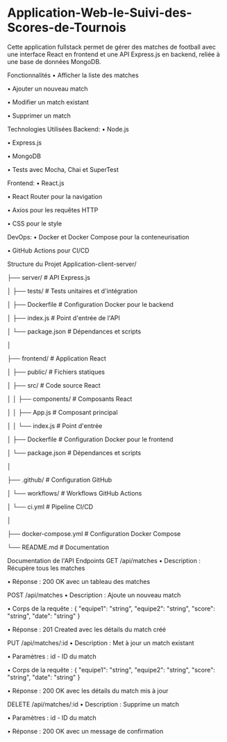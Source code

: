 # Application-Web-le-Suivi-des-Scores-de-Tournois

Cette application fullstack permet de gérer des matches de football avec une interface React en frontend et une API Express.js en backend, reliée à une base de données MongoDB.

Fonctionnalités
• Afficher la liste des matches

• Ajouter un nouveau match

• Modifier un match existant

• Supprimer un match

Technologies Utilisées
Backend:
• Node.js

• Express.js

• MongoDB

• Tests avec Mocha, Chai et SuperTest

Frontend:
• React.js

• React Router pour la navigation

• Axios pour les requêtes HTTP

• CSS pour le style

DevOps:
• Docker et Docker Compose pour la conteneurisation

• GitHub Actions pour CI/CD

Structure du Projet
Application-client-server/

├── server/ # API Express.js

│ ├── tests/ # Tests unitaires et d'intégration

│ ├── Dockerfile # Configuration Docker pour le backend

│ ├── index.js # Point d'entrée de l'API

│ └── package.json # Dépendances et scripts

│

├── frontend/ # Application React

│ ├── public/ # Fichiers statiques

│ ├── src/ # Code source React

│ │ ├── components/ # Composants React

│ │ ├── App.js # Composant principal

│ │ └── index.js # Point d'entrée

│ ├── Dockerfile # Configuration Docker pour le frontend

│ └── package.json # Dépendances et scripts

│

├── .github/ # Configuration GitHub

│ └── workflows/ # Workflows GitHub Actions

│ └── ci.yml # Pipeline CI/CD

│

├── docker-compose.yml # Configuration Docker Compose

└── README.md # Documentation

Documentation de l'API
Endpoints
GET /api/matches
• Description : Récupère tous les matches

• Réponse : 200 OK avec un tableau des matches

POST /api/matches
• Description : Ajoute un nouveau match

• Corps de la requête : { "equipe1": "string", "equipe2": "string", "score": "string", "date": "string" }

• Réponse : 201 Created avec les détails du match créé

PUT /api/matches/:id
• Description : Met à jour un match existant

• Paramètres : id - ID du match

• Corps de la requête : { "equipe1": "string", "equipe2": "string", "score": "string", "date": "string" }

• Réponse : 200 OK avec les détails du match mis à jour

DELETE /api/matches/:id
• Description : Supprime un match

• Paramètres : id - ID du match

• Réponse : 200 OK avec un message de confirmation
